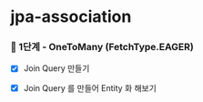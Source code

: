 # jpa-association

### 🚀 1단계 - OneToMany (FetchType.EAGER)

- [x] Join Query 만들기
- [x] Join Query 를 만들어 Entity 화 해보기

